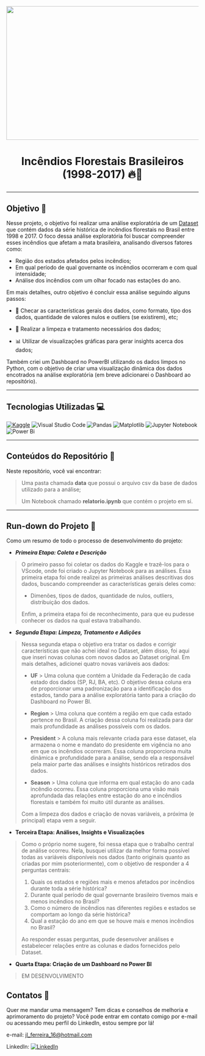 <kbd><img src="https://www.preferredbynature.org/sites/default/files/2020-03/FireTopCapture.PNG" width=1000 height=350></kbd>

<h1>
    <p align="center">
        Incêndios Florestais Brasileiros (1998-2017) 🔥🌳
    </p>
</h1>

---

## Objetivo 🎯

Nesse projeto, o objetivo foi realizar uma análise exploratória de um [Dataset](https://www.kaggle.com/datasets/gustavomodelli/forest-fires-in-brazil) que contém dados da série histórica de incêndios florestais no Brasil entre 1998 e 2017. O foco dessa análise exploratória foi buscar compreender esses incêndios que afetam a mata brasileira, analisando diversos fatores como:

- Região dos estados afetados pelos incêndios;
- Em qual período de qual governante os incêndios ocorreram e com qual intensidade;
- Análise dos incêndios com um olhar focado nas estações do ano.
 
Em mais detalhes, outro objetivo é concluir essa análise seguindo alguns passos:

- 🎲 Checar as características gerais dos dados, como formato, tipo dos dados, quantidade de valores nulos e outliers (se existirem), etc;

- 🧹 Realizar a limpeza e tratamento necessários dos dados;

- 📊 Utilizar de visualizações gráficas para gerar insights acerca dos dados;

Também criei um Dashboard no PowerBI utilizando os dados limpos no Python, com o objetivo de criar uma visualização dinâmica dos dados encotrados na análise exploratória (em breve adicionarei o Dashboard ao repositório).

--- 

## Tecnologias Utilizadas 💻

[![Kaggle](https://img.shields.io/badge/Kaggle-035a7d?style=for-the-badge&logo=kaggle&logoColor=white)](https://www.kaggle.com/) ![Visual Studio Code](https://img.shields.io/badge/Visual%20Studio%20Code-0078d7.svg?style=for-the-badge&logo=visual-studio-code&logoColor=white) ![Pandas](https://img.shields.io/badge/pandas-%23150458.svg?style=for-the-badge&logo=pandas&logoColor=white) ![Matplotlib](https://img.shields.io/badge/Matplotlib-%23ffffff.svg?style=for-the-badge&logo=Matplotlib&logoColor=black) ![Jupyter Notebook](https://img.shields.io/badge/jupyter-%23FA0F00.svg?style=for-the-badge&logo=jupyter&logoColor=white) ![Power Bi](https://img.shields.io/badge/power_bi-F2C811?style=for-the-badge&logo=powerbi&logoColor=black)

---

## Conteúdos do Repositório 📁

Neste reposítório, você vai encontrar:

> Uma pasta chamada **data** que possui o arquivo csv da base de dados utilizado para a análise;
>
> Um Notebook chamado **relatorio.ipynb** que contém o projeto em si.

---

## Run-down do Projeto 📑

Como um resumo de todo o processo de desenvolvimento do projeto:

- ***Primeira Etapa: Coleta e Descrição***

> O primeiro passo foi coletar os dados do Kaggle e trazê-los para o VScode, onde foi criado o Jupyter Notebook para as análises.
> Essa primeira etapa foi onde realizei as primeiras análises descritivas dos dados, buscando compreender as características gerais deles como:
>   - Dimenões, tipos de dados, quantidade de nulos, outliers, distribuição dos dados.
>
> Enfim, a primeira etapa foi de reconhecimento, para que eu pudesse conhecer os dados na qual estava trabalhando.

- ***Segunda Etapa: Limpeza, Tratamento e Adições***

> Nessa segunda etapa o objetivo era tratar os dados e corrigir características que não achei ideal no Dataset, além disso, foi aqui que inseri novas colunas com novos dados ao Dataset original. Em mais detalhes, adicionei quatro novas variáveis aos dados:
>   - **UF** > Uma coluna que contém a Unidade da Federação de cada estado dos dados (SP, RJ, BA, etc). O objetivo dessa coluna era de proporcionar uma padronização para a identificação dos estados, tando para a análise exploratória tanto para a criação do Dashboard no Power BI.
>
>   - **Region** > Uma coluna que contém a região em que cada estado pertence no Brasil. A criação dessa coluna foi realizada para dar mais profundidade as análises possíveis com os dados.
>
>   - **President** > A coluna mais relevante criada para esse dataset, ela armazena o nome e mandato do presidente em vigência no ano em que os incêndios ocorreram. Essa coluna proporciona muita dinâmica e profundidade para a análise, sendo ela a responsável pela maior parte das análises e insights históricos retirados dos dados.
>
>   - **Season** > Uma coluna que informa em qual estação do ano cada incêndio ocorreu. Essa coluna proporciona uma visão mais aprofundada das relações entre estação do ano e incêndios florestais e também foi muito útil durante as análises.
>
> Com a limpeza dos dados e criação de novas variáveis, a próxima (e principal) etapa vem a seguir.

- **Terceira Etapa: Análises, Insights e Visualizações**

> Como o próprio nome sugere, foi nessa etapa que o trabalho central de análise ocorreu. Nela, busquei utilizar da melhor forma possível todas as variáveis disponíveis nos dados (tanto originais quanto as criadas por mim psoteriormente), com o objetivo de responder a 4 perguntas centrais:
>
> 1. Quais os estados e regiões mais e menos afetados por incêndios durante toda a série histórica?
>2. Durante qual período de qual governante brasileiro tivemos mais e menos incêndios no Brasil?
> 3. Como o número de incêndios nas diferentes regiões e estados se comportam ao longo da série histórica?
> 4. Qual a estação do ano em que se houve mais e menos incêndios no Brasil?
>
> Ao responder essas perguntas, pude desenvolver análises e estabelecer relações entre as colunas e dados fornecidos pelo Dataset.

- **Quarta Etapa: Criação de um Dashboard no Power BI**
> EM DESENVOLVIMENTO



## Contatos 📧

Quer me mandar uma mensagem? Tem dicas e conselhos de melhoria e aprimoramento do projeto? Você pode entrar em contato comigo por e-mail ou acessando meu perfil do LinkedIn, estou sempre por lá!

e-mail: jl_ferreira_16@hotmail.com

LinkedIn: [![LinkedIn](https://img.shields.io/badge/linkedin-%230077B5.svg?style=for-the-badge&logo=linkedin&logoColor=white)](https://www.linkedin.com/in/jose-luiz-ferreira-junior/)